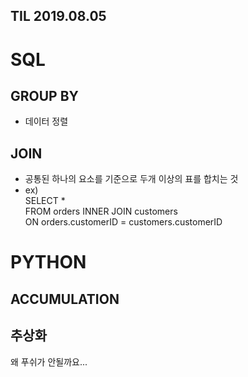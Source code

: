 ## TIL 2019.08.05 ##

# SQL # 
## GROUP BY ##
* 데이터 정렬
## JOIN ##
* 공통된 하나의 요소를 기준으로 두개 이상의 표를 합치는 것 
* ex)   
SELECT *  
      FROM orders
      INNER JOIN customers  
      ON orders.customerID = customers.customerID
    
# PYTHON #
## ACCUMULATION ##
## 추상화 ##
왜 푸쉬가 안될까요...